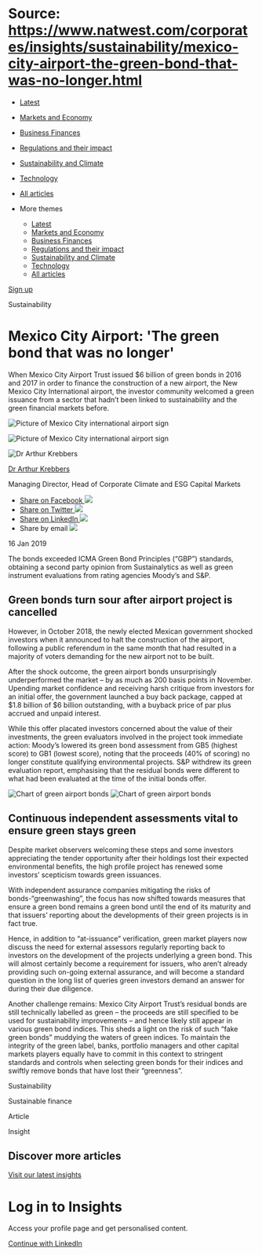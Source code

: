 # Source: https://www.natwest.com/corporates/insights/sustainability/mexico-city-airport-the-green-bond-that-was-no-longer.html

* [Latest](https://www.natwest.com/corporates/insights.html)
* [Markets and Economy](https://www.natwest.com/corporates/insights/markets.html)
* [Business Finances](https://www.natwest.com/corporates/insights/finance.html)
* [Regulations and their impact](https://www.natwest.com/corporates/insights/regulation.html)
* [Sustainability and Climate](https://www.natwest.com/corporates/insights/sustainability.html)
* [Technology](https://www.natwest.com/corporates/insights/technology.html)
* [All articles](https://www.natwest.com/corporates/insights/all-articles.html)
* More themes

  + [Latest](https://www.natwest.com/corporates/insights.html "link")
  + [Markets and Economy](https://www.natwest.com/corporates/insights/markets.html "link")
  + [Business Finances](https://www.natwest.com/corporates/insights/finance.html "link")
  + [Regulations and their impact](https://www.natwest.com/corporates/insights/regulation.html "link")
  + [Sustainability and Climate](https://www.natwest.com/corporates/insights/sustainability.html "link")
  + [Technology](https://www.natwest.com/corporates/insights/technology.html "link")
  + [All articles](https://www.natwest.com/corporates/insights/all-articles.html "link")

[Sign up](https://www.natwest.com/corporates/insights/email-preferences/subscribe.html "Subscribe to receive our latest insights by email")

Sustainability

# Mexico City Airport: 'The green bond that was no longer'

When Mexico City Airport Trust issued $6 billion of green bonds in 2016 and 2017 in order to finance the construction of a new airport, the New Mexico City International airport, the investor community welcomed a green issuance from a sector that hadn’t been linked to sustainability and the green financial markets before.

![Picture of Mexico City international airport sign](https://www.natwest.com/content/dam/natwest/business-insights/corporates/heroes/image.dim.180.nw-corp-photo-mexico-city-airport-the-green-bond-hero.jpg)

![Picture of Mexico City international airport sign](https://www.natwest.com/content/dam/natwest/business-insights/corporates/heroes/image.dim.full.nw-corp-photo-mexico-city-airport-the-green-bond-hero.jpg "Picture of Mexico City international airport sign")

![Dr Arthur Krebbers](https://www.natwest.com/content/dam/natwest/business-insights/corporates/author-images/image.dim.180.kebbers-arthur.png)

[Dr Arthur Krebbers](https://www.natwest.com/content/natwest_com/en_uk/corporates/insights/authors/arthur-krebbers.html)

Managing Director, Head of Corporate Climate and ESG Capital Markets

* [Share on Facebook ![](https://www.natwest.com/content/dam/natwest/business-insights/social-icons/facebook.png)](https://www.facebook.com/sharer/sharer.php?u=https://www.natwest.com/corporates/insights%20/sustainability/mexico-city-airport-the-green-bond-that-was-no-longer.html)
* [Share on Twitter ![](https://www.natwest.com/content/dam/natwest/business-insights/social-icons/twitter.png)](https://twitter.com/share?url=https://www.natwest.com/corporates/insights/sustainability/mexico-city-airport-the-green-bond-that-was-no-longer.html)
* [Share on LinkedIn ![](https://www.natwest.com/content/dam/natwest/business-insights/social-icons/linkedin.png)](http://www.linkedin.com/shareArticle?mini=true&url=https://www.natwest.com/corporates/insights/sustainability/mexico-city-airport-the-green-bond-that-was-no-longer.html)
* Share by email ![](https://www.natwest.com/content/dam/natwest/business-insights/social-icons/email.png)

16 Jan 2019

The bonds exceeded ICMA Green Bond Principles (“GBP”) standards, obtaining a second party opinion from Sustainalytics as well as green instrument evaluations from rating agencies Moody’s and S&P.

## Green bonds turn sour after airport project is cancelled

However, in October 2018, the newly elected Mexican government shocked investors when it announced to halt the construction of the airport, following a public referendum in the same month that had resulted in a majority of voters demanding for the new airport not to be built.

After the shock outcome, the green airport bonds unsurprisingly underperformed the market – by as much as 200 basis points in November. Upending market confidence and receiving harsh critique from investors for an initial offer, the government launched a buy back package, capped at $1.8 billion of $6 billion outstanding, with a buyback price of par plus accrued and unpaid interest.

While this offer placated investors concerned about the value of their investments, the green evaluators involved in the project took immediate action: Moody’s lowered its green bond assessment from GB5 (highest score) to GB1 (lowest score), noting that the proceeds (40% of scoring) no longer constitute qualifying environmental projects. S&P withdrew its green evaluation report, emphasising that the residual bonds were different to what had been evaluated at the time of the initial bonds offer.

![Chart of green airport bonds](https://www.natwest.com/content/dam/natwest/business-insights/article-images/image.dim.180.nw-corp-chart-mexico-city-airport-article.jpg)
![Chart of green airport bonds](https://www.natwest.com/content/dam/natwest/business-insights/article-images/image.dim.full.nw-corp-chart-mexico-city-airport-article.jpg "Chart of green airport bonds")

## Continuous independent assessments vital to ensure green stays green

Despite market observers welcoming these steps and some investors appreciating the tender opportunity after their holdings lost their expected environmental benefits, the high profile project has renewed some investors’ scepticism towards green issuances.

With independent assurance companies mitigating the risks of bonds-“greenwashing”, the focus has now shifted towards measures that ensure a green bond remains a green bond until the end of its maturity and that issuers’ reporting about the developments of their green projects is in fact true.

Hence, in addition to “at-issuance” verification, green market players now discuss the need for external assessors regularly reporting back to investors on the development of the projects underlying a green bond. This will almost certainly become a requirement for issuers, who aren’t already providing such on-going external assurance, and will become a standard question in the long list of queries green investors demand an answer for during their due diligence.

Another challenge remains: Mexico City Airport Trust’s residual bonds are still technically labelled as green – the proceeds are still specified to be used for sustainability improvements – and hence likely still appear in various green bond indices. This sheds a light on the risk of such “fake green bonds” muddying the waters of green indices. To maintain the integrity of the green label, banks, portfolio managers and other capital markets players equally have to commit in this context to stringent standards and controls when selecting green bonds for their indices and swiftly remove bonds that have lost their “greenness”.

Sustainability

Sustainable finance

Article

Insight

## Discover more articles

[Visit our latest insights](https://www.natwest.com/corporates/insights.html "Visit our latest insights")

# Log in to Insights

Access your profile page and get personalised content.

[Continue with LinkedIn](https://www.natwest.com/j_security_check?configid=linkedin-NATWEST_CORPORATES)